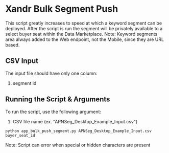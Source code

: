 # Xandr Bulk Segment Push
This script greatly increases to speed at which a keyword segment can be deployed. After the script is run the segment will be privately available to a select buyer seat within the Data Marketplace. Note: Keyword segments area always added to the Web endpoint, not the Mobile, since they are URL based.

## CSV Input
The input file should have only one column:
1. segment id

## Running the Script & Arguments 
To run the script, use the following argument:
1. CSV file name (ex. "APNSeg_Desktop_Example_Input.csv")

`python app_bulk_push_segment.py APNSeg_Desktop_Example_Input.csv buyer_seat_id`

Note: Script can error when special or hidden characters are present